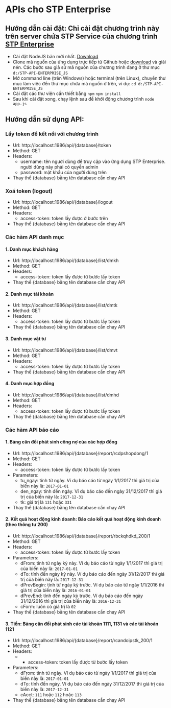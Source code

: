 # APIs cho STP Enterprise
## Hướng dẫn cài đặt: Chỉ cài đặt chương trình này trên server chứa STP Service của chương trình [STP Enterprise](https://ungdungquanly.vn/downloads/STP_ENTERPRISE_FULL_2017.exe)
  * Cài đặt NodeJS bản mới nhất. [Download](https://nodejs.org)
  * Clone mã nguồn của ứng dụng trực tiếp từ Github hoặc [download](https://github.com/pvtruong/stp-api-enterprise-js/archive/master.zip) và giải nén. Các bước sau giả sử mã nguồn của chương trình đang ở thư mục `d:/STP-API-ENTERPRISE_JS`
  * Mở command line (trên Windows) hoặc terminal (trên Linux), chuyển thư mục làm việc đến thư mục chứa mã nguồn ở trên, ví dụ:
  `cd d:/STP-API-ENTERPRISE_JS`
  * Cài đặt các thư viện cần thiết bằng `npm`
  `npm install`
  * Sau khi cài đặt xong, chạy lệnh sau để khởi động chương trình
  `node app.js`
## Hướng dẫn sử dụng API:
### Lấy token để kết nối với chương trình
  * Url: http://localhost:1986/api/{database}/token
  * Method: GET
  * Headers:
    * username: tên người dùng để truy cập vào ứng dụng STP Enterprise. người dùng này phải có quyền admin
    * password: mật khẩu của người dùng trên
  * Thay thế {database} bằng tên database cần chạy API
### Xoá token (logout)
  * Url: http://localhost:1986/api/{database}/logout
  * Method: GET
  * Headers:
    * access-token: token lấy được ở bước trên
  * Thay thế {database} bằng tên database cần chạy API
### Các hàm API danh mục
#### 1. Danh mục khách hàng
  * Url: http://localhost:1986/api/{database}/list/dmkh
  * Method: GET
  * Headers:
    * access-token: token lấy được từ bước lấy token
  * Thay thế {database} bằng tên database cần chạy API
#### 2. Danh mục tài khoản
  * Url: http://localhost:1986/api/{database}/list/dmtk
  * Method: GET
  * Headers:
    * access-token: token lấy được từ bước lấy token
  * Thay thế {database} bằng tên database cần chạy API
#### 3. Danh mục vật tư
  * Url: http://localhost:1986/api/{database}/list/dmvt
  * Method: GET
  * Headers:
    * access-token: token lấy được từ bước lấy token
  * Thay thế {database} bằng tên database cần chạy API
#### 4. Danh mục hợp đồng
  * Url: http://localhost:1986/api/{database}/list/dmhd
  * Method: GET
  * Headers:
    * access-token: token lấy được từ bước lấy token
  * Thay thế {database} bằng tên database cần chạy API
### Các hàm API báo cáo
#### 1. Bảng cân đối phát sinh công nợ của các hợp đồng
  * Url: http://localhost:1986/api/{database}/report/rcdpshopdong/1
  * Method: GET
  * Headers:
    * access-token: token lấy được từ bước lấy token
  * Parameters:
    * tu_ngay: tính từ ngày. Ví dụ báo cáo từ ngày 1/1/2017 thì giá trị của biến này là: `2017-01-01`
    * den_ngay: tính đến ngày. Ví dụ  báo cáo đến ngày 31/12/2017 thì giá trị của biến này là: `2017-12-31`
    * tk: giá trị là `131` hoặc `331`
  * Thay thế {database} bằng tên database cần chạy API
		
#### 2. Kết quả hoạt động kinh doanh: Báo cáo kết quả hoạt động kinh doanh (theo thông tư 200)
  * Url: http://localhost:1986/api/{database}/report/rbckqhdkd_200/1
  * Method: GET
  * Headers:
    * access-token: token lấy được từ bước lấy token
  * Parameters:
    * dFrom: tính từ ngày kỳ này. Ví dụ  báo cáo từ ngày 1/1/2017 thì giá trị của biến này là: `2017-01-01`
    * dTo: tính đến ngày kỳ này. Ví dụ  báo cáo đến ngày 31/12/2017 thì giá trị của biến này là: `2017-12-31`
    * dPrevBegin: tính từ ngày kỳ trước. Ví dụ  báo cáo từ ngày 1/1/2016 thì giá trị của biến này là: `2016-01-01`
    * dPrevEnd: tính đến ngày kỳ trước. Ví dụ  báo cáo đến ngày 31/12/2016 thì giá trị của biến này là: `2016-12-31`
    * cForm: luôn có giá trị là `02`
  * Thay thế {database} bằng tên database cần chạy API
        

#### 3. Tiền: Bảng cân đối phát sinh các tài khoản 1111, 1131 và các tài khoản 1121
  * Url: http://localhost:1986/api/{database}/report/rcandoipstk_200/1
  * Method: GET
  * Headers:
    * * access-token: token lấy được từ bước lấy token
  * Parameters:
    * dFrom: tính từ ngày. Ví dụ  báo cáo từ ngày 1/1/2017 thì giá trị của biến này là: `2017-01-01`
    * dTo: tính đến ngày. Ví dụ  báo cáo đến ngày 31/12/2017 thì giá trị của biến này là: `2017-12-31`
    * cAcct: `111` hoặc `112` hoặc `113`
  * Thay thế {database} bằng tên database cần chạy API
        
 
